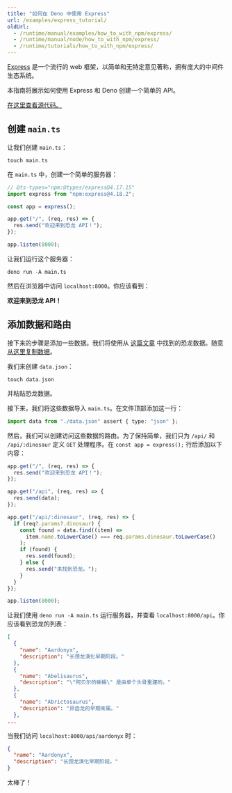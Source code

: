 ```yaml
---
title: "如何在 Deno 中使用 Express"
url: /examples/express_tutorial/
oldUrl:
  - /runtime/manual/examples/how_to_with_npm/express/
  - /runtime/manual/node/how_to_with_npm/express/
  - /runtime/tutorials/how_to_with_npm/express/
---
```


[Express](https://expressjs.com/) 是一个流行的 web 框架，以简单和无特定意见著称，拥有庞大的中间件生态系统。

本指南将展示如何使用 Express 和 Deno 创建一个简单的 API。

[在这里查看源代码。](https://github.com/denoland/examples/tree/main/with-express)

## 创建 `main.ts`

让我们创建 `main.ts`：

```console
touch main.ts
```

在 `main.ts` 中，创建一个简单的服务器：

```ts
// @ts-types="npm:@types/express@4.17.15"
import express from "npm:express@4.18.2";

const app = express();

app.get("/", (req, res) => {
  res.send("欢迎来到恐龙 API！");
});

app.listen(8000);
```

让我们运行这个服务器：

```console
deno run -A main.ts
```

然后在浏览器中访问 `localhost:8000`。你应该看到：

**欢迎来到恐龙 API！**

## 添加数据和路由

接下来的步骤是添加一些数据。我们将使用从 [这篇文章](https://www.thoughtco.com/dinosaurs-a-to-z-1093748) 中找到的恐龙数据。随意
[从这里复制数据](https://github.com/denoland/examples/blob/main/with-express/data.json)。

我们来创建 `data.json`：

```console
touch data.json
```

并粘贴恐龙数据。

接下来，我们将这些数据导入 `main.ts`。在文件顶部添加这一行：

```ts
import data from "./data.json" assert { type: "json" };
```

然后，我们可以创建访问这些数据的路由。为了保持简单，我们只为 `/api/` 和 `/api/:dinosaur` 定义 `GET` 处理程序。在 `const app = express();` 行后添加以下内容：

```ts
app.get("/", (req, res) => {
  res.send("欢迎来到恐龙 API！");
});

app.get("/api", (req, res) => {
  res.send(data);
});

app.get("/api/:dinosaur", (req, res) => {
  if (req?.params?.dinosaur) {
    const found = data.find((item) =>
      item.name.toLowerCase() === req.params.dinosaur.toLowerCase()
    );
    if (found) {
      res.send(found);
    } else {
      res.send("未找到恐龙。");
    }
  }
});

app.listen(8000);
```

让我们使用 `deno run -A main.ts` 运行服务器，并查看 `localhost:8000/api`。你应该看到恐龙的列表：

```json
[
  {
    "name": "Aardonyx",
    "description": "长颈龙演化早期阶段。"
  },
  {
    "name": "Abelisaurus",
    "description": "\"阿贝尔的蜥蜴\" 是由单个头骨重建的。"
  },
  {
    "name": "Abrictosaurus",
    "description": "异齿龙的早期亲属。"
  },
...
```

当我们访问 `localhost:8000/api/aardonyx` 时：

```json
{
  "name": "Aardonyx",
  "description": "长颈龙演化早期阶段。"
}
```

太棒了！